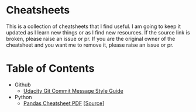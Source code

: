 # Cheatsheets
This is a collection of cheatsheets that I find useful. I am going to keep it updated as I learn new things or as I find new resources. If the source link is broken, please raise an issue or pr. If you are the original owner of the cheatsheet and you want me to remove it, please raise an issue or pr.

# Table of Contents
- Github
  - [Udacity Git Commit Message Style Guide](http://udacity.github.io/git-styleguide/)
- Python
    - [Pandas Cheatsheet PDF](python/Pandas_Cheat_Sheet.pdf) \[[Source](https://pandas.pydata.org/Pandas_Cheat_Sheet.pdf)\]